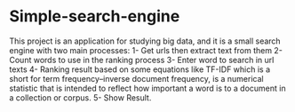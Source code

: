 # Simple-search-engine
This project is an application for studying big data, and it is a small search engine with two main processes:
1- Get urls then extract text from them
2- Count words to use in the ranking process
3- Enter word to search in url texts
4- Ranking result based on some equations like TF-IDF which is a short for term frequency–inverse document frequency, 
is a numerical statistic that is intended to reflect how important a word is to a document in a collection or corpus.
5- Show Result.
